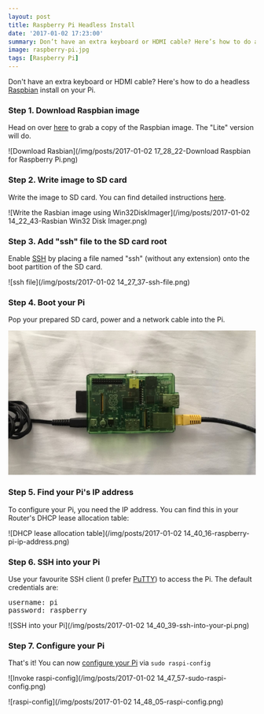 ```yaml
---
layout: post
title: Raspberry Pi Headless Install
date: '2017-01-02 17:23:00'
summary: Don’t have an extra keyboard or HDMI cable? Here’s how to do a headless Raspbian install on your Pi ...
image: raspberry-pi.jpg
tags: [Raspberry Pi]
--- 
```


Don't have an extra keyboard or HDMI cable? Here's how to do a headless <a href="https://www.raspbian.org/" target="_blank">Raspbian</a> install on your Pi.

### Step 1. Download Raspbian image

Head on over <a href="https://www.raspberrypi.org/downloads/raspbian/" target="_blank">here</a> to grab a copy of the Raspbian image. The "Lite" version will do.

![Download Rasbian](/img/posts/2017-01-02 17_28_22-Download Raspbian for Raspberry Pi.png)

### Step 2. Write image to SD card

Write the image to SD card. You can find detailed instructions <a href="https://www.raspberrypi.org/documentation/installation/installing-images/README.md" target="_blank">here</a>.

![Write the Rasbian image using Win32DiskImager](/img/posts/2017-01-02 14_22_43-Rasbian Win32 Disk Imager.png)

### Step 3. Add "ssh" file to the SD card root

Enable <a href="https://en.wikipedia.org/wiki/Secure_Shell" target="_blank">SSH</a> by placing a file named "ssh" (without any extension) onto the boot partition of the SD card.

![ssh file](/img/posts/2017-01-02 14_27_37-ssh-file.png)

### Step 4. Boot your Pi

Pop your prepared SD card, power and a network cable into the Pi.

![Raspberry Pi, powered up and ready to go](/img/posts/raspberry-pi.jpg)

### Step 5. Find your Pi's IP address

To configure your Pi, you need the IP address. You can find this in your Router's DHCP lease allocation table:

![DHCP lease allocation table](/img/posts/2017-01-02 14_40_16-raspberry-pi-ip-address.png)

### Step 6. SSH into your Pi

Use your favourite SSH client (I prefer <a href="http://www.putty.org/" target="_blank">PuTTY</a>) to access the Pi. The default credentials are:

<pre>
username: pi
password: raspberry
</pre>

![SSH into your Pi](/img/posts/2017-01-02 14_40_39-ssh-into-your-pi.png)

### Step 7. Configure your Pi

That's it! You can now <a href="https://www.raspberrypi.org/documentation/configuration/raspi-config.md" target="_target">configure your Pi</a> via <code>sudo raspi-config</code>

![Invoke raspi-config](/img/posts/2017-01-02 14_47_57-sudo-raspi-config.png)

![raspi-config](/img/posts/2017-01-02 14_48_05-raspi-config.png)